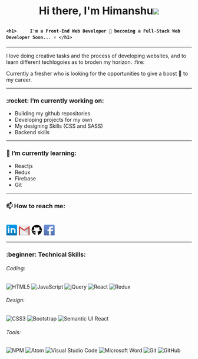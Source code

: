 
# <p align="center" text="red">Hi there, I'm Himanshu<img src="https://media.giphy.com/media/hvRJCLFzcasrR4ia7z/giphy.gif" width="5px"><p>
#### ```<h1>     I'm a Front-End Web Developer 💙 becoming a Full-Stack Web Developer Soon... ✌️ </h1>```

<hr>
<p>I love doing creative tasks and the process of developing websites, and to learn different techlogoies as to broden my horizon. :fire: </p>
<p>Currently a fresher who is looking for the opportunities to give a boost 🚀 to my career.</p>
<hr>

<h3>:rocket: I’m currently working on: </h3>

- Building my github repositories
- Developing projects for my own
- My designing Skills (CSS and SASS)
- Backend skills

<hr>

<h3>🌱 I’m currently learning: </h3>

- Reactjs
- Redux
- Firebase
- Git
<hr>

<h3>📫 How to reach me: </h3>

<br/>
<a href="https://www.linkedin.com/in/himanshu-himanshu-154569160/"><img align=”left”  src="https://github.com/himanshu-himanshu/himanshu-himanshu/blob/main/linkedin.png" width="30px"/></a>
<a href="https://mail.google.com/mail/u/1/#inbox"><img align=”left” src="https://github.com/himanshu-himanshu/himanshu-himanshu/blob/main/gmail.png" width="30px"/></a>
<a href="https://github.com/himanshu-himanshu"><img align=”left” src="https://github.com/himanshu-himanshu/himanshu-himanshu/blob/main/github.png" width="30px"/></a>
<a href="https://www.facebook.com/hgangwar01/"><img align=”left” src="https://github.com/himanshu-himanshu/himanshu-himanshu/blob/main/facebook.png" width="30px"/></a>

<hr>

<h3> :beginner: Technical Skills:</h3>

###### Coding:

![HTML5](https://img.shields.io/badge/html5-%23E34F26.svg?style=for-the-badge&logo=html5&logoColor=white)
![JavaScript](https://img.shields.io/badge/javascript-%23323330.svg?style=for-the-badge&logo=javascript&logoColor=%23F7DF1E)
![jQuery](https://img.shields.io/badge/jquery-%230769AD.svg?style=for-the-badge&logo=jquery&logoColor=white)
![React](https://img.shields.io/badge/react-%2320232a.svg?style=for-the-badge&logo=react&logoColor=%2361DAFB)
![Redux](https://img.shields.io/badge/redux-%23593d88.svg?style=for-the-badge&logo=redux&logoColor=white)


###### Design:

![CSS3](https://img.shields.io/badge/css3-%231572B6.svg?style=for-the-badge&logo=css3&logoColor=white)
![Bootstrap](https://img.shields.io/badge/bootstrap-%23563D7C.svg?style=for-the-badge&logo=bootstrap&logoColor=white)
![Semantic UI React](https://img.shields.io/badge/Semantic%20UI%20React-%2335BDB2.svg?style=for-the-badge&logo=SemanticUIReact&logoColor=white)

###### Tools:

![NPM](https://img.shields.io/badge/NPM-%23000000.svg?style=for-the-badge&logo=npm&logoColor=white)
![Atom](https://img.shields.io/badge/Atom-%2366595C.svg?style=for-the-badge&logo=atom&logoColor=white)
![Visual Studio Code](https://img.shields.io/badge/Visual%20Studio%20Code-0078d7.svg?style=for-the-badge&logo=visual-studio-code&logoColor=white)
![Microsoft Word](https://img.shields.io/badge/Microsoft_Word-2B579A?style=for-the-badge&logo=microsoft-word&logoColor=white)
![Git](https://img.shields.io/badge/git-%23F05033.svg?style=for-the-badge&logo=git&logoColor=white)
![GitHub](https://img.shields.io/badge/github-%23121011.svg?style=for-the-badge&logo=github&logoColor=white)


